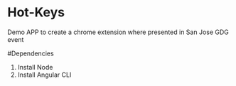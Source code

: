 # Hot-Keys
Demo APP to create a chrome extension where presented in San Jose GDG event 


#Dependencies

1. Install Node
2. Install Angular CLI

   
